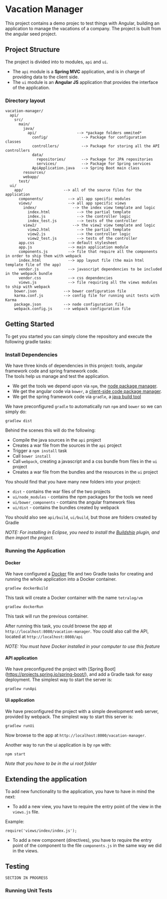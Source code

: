 # Vacation Manager

This project contains a demo projec to test things with Angular, building an application to manage the vacations of a company.
The project is built from the angular seed project.

## Project Structure

The project is divided into to modules, `api` and `ui`.

* The `api` module is a **Spring MVC** application, and is in charge of providing data to the client side.
* The `ui` module is an **Angular JS** application that provides the interface of the application.

### Directory layout

```
vacation-manager/
  api/
    src/
      main/
        java/
          api/                  --> *package folders ommited*
            config/               --> Package for configuration classes
            controllers/          --> Package for storing all the API controllers
            data/                 
              repositories/       --> Package for JPA repositories
              services/           --> Package for Spring services
            ApiApplication.java   --> Spring Boot main class
        resources/
        webapp/
      test/
  ui/
    app/                  --> all of the source files for the application
      components/           --> all app specific modules
      views/                --> all app specific views
        index/                --> the index view template and logic
          index.html            --> the partial template
          index.js              --> the controller logic
          index_test.js         --> tests of the controller
        view2/                --> the view2 view template and logic
          view2.html            --> the partial template
          view2.js              --> the controller logic
          view2_test.js         --> tests of the controller
      app.css               --> default stylesheet
      app.js                --> main application module
      components.js         --> file that require all the components in order to ship them with webpack
      index.html            --> app layout file (the main html template file of the app)
      vendor.js             --> javascript dependencies to be included in the webpack bundle
      vendor.css            --> css dependencies
      views.js              --> file requiring all the views modules to ship with webpack 
    bower.json            --> bower configuration file
    karma.conf.js         --> config file for running unit tests with Karma
    package.json          --> node configuration file
    webpack.config.js     --> webpack configuration file
```


## Getting Started

To get you started you can simply clone the repository and execute the following gradle tasks:

### Install Dependencies

We have three kinds of dependencies in this project: tools, angular framework code and spring framework code.  
The tools help us manage and test the application.

* We get the tools we depend upon via `npm`, the [node package manager](https://www.npmjs.com/).
* We get the angular code via `bower`, a [client-side code package manager](http://bower.io).
* We get the spring framework code via `gradle`, a [java build tool](https://gradle.org/)

We have preconfigured `gradle` to automatically run `npm` and `bower` so we can simply do:

```
gradlew dist
```

Behind the scenes this will do the following:

* Compile the java sources in the `api` project
* Creates a war file from the sources in the `api` project
* Trigger a `npm install` task
* Call `bower install`
* Call `webpack`, creating a javascript and a css bundle from files in the `ui` project
* Creates a war file from the bundles and the resources in the `ui` project

You should find that you have many new folders into your project:

* `dist` - contains the war files of the two projects
* `ui/node_modules` - contains the npm packages for the tools we need
* `ui/bower_components` - contains the angular framework files
* `ui/dist` - contains the bundles created by webpack

You should also see `api/build`, `ui/build`, but those are folders created by Gradle

*_NOTE: For installing in Eclipse, you need to install the [Buildship](https://projects.eclipse.org/projects/tools.buildship) plugin, and then import the project._*

### Running the Application

#### Docker

We have configured a [Docker](https://www.docker.com/) file and two Gradle tasks for creating and running the whole application into a Docker container.

```
gradlew dockerBuild
```

This task will create a Docker container with the name `tetralog/vm`

```
gradlew dockerRun
```

This task will run the previous container.

After running this task, you could browse the app at `http://localhost:8080/vacation-manager`.
You could also call the API, located at `http://localhost:8080/api`

*_NOTE: You must have Docker installed in your computer to use this feature_*

#### API application

We have preconfigured the project with [Spring Boot] (https://projects.spring.io/spring-boot/), and add a Gradle task for easy deployment.
The simplest way to start the server is:

```
gradlew runApi
```

#### Ui application

We have preconfigured the project with a simple development web server, provided by webpack.  The simplest way to start
this server is:

```
gradlew runUi
```

Now browse to the app at `http://localhost:8000/vacation-manager`.

Another way to run the ui application is by `npm` with:

```
npm start
```

*Note that you have to be in the ui root folder*

## Extending the application

To add new functionality to the application, you have to have in mind the next:

* To add a new view, you have to require the entry point of the view in the `views.js` file.

Example:
```
require('views/index/index.js');
```

* To add a new component (directives), you have to require the entry point of the component to the file `components.js` in the same way we did in the views.

## Testing

`SECTION IN PROGRESS`

### Running Unit Tests
